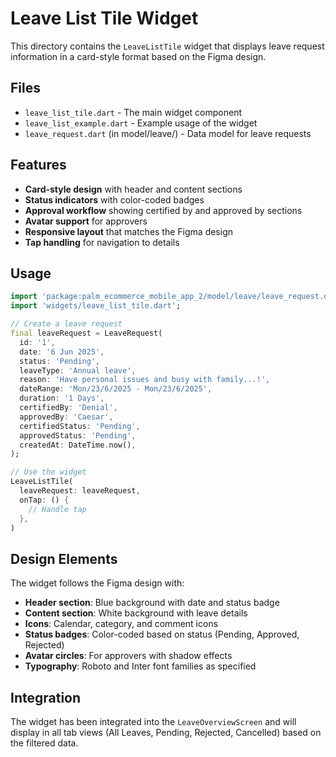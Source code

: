 # Leave List Tile Widget

This directory contains the `LeaveListTile` widget that displays leave request information in a card-style format based on the Figma design.

## Files

- `leave_list_tile.dart` - The main widget component
- `leave_list_example.dart` - Example usage of the widget
- `leave_request.dart` (in model/leave/) - Data model for leave requests

## Features

- **Card-style design** with header and content sections
- **Status indicators** with color-coded badges
- **Approval workflow** showing certified by and approved by sections
- **Avatar support** for approvers
- **Responsive layout** that matches the Figma design
- **Tap handling** for navigation to details

## Usage

```dart
import 'package:palm_ecommerce_mobile_app_2/model/leave/leave_request.dart';
import 'widgets/leave_list_tile.dart';

// Create a leave request
final leaveRequest = LeaveRequest(
  id: '1',
  date: '6 Jun 2025',
  status: 'Pending',
  leaveType: 'Annual leave',
  reason: 'Have personal issues and busy with family...!',
  dateRange: 'Mon/23/6/2025 - Mon/23/6/2025',
  duration: '1 Days',
  certifiedBy: 'Denial',
  approvedBy: 'Caesar',
  certifiedStatus: 'Pending',
  approvedStatus: 'Pending',
  createdAt: DateTime.now(),
);

// Use the widget
LeaveListTile(
  leaveRequest: leaveRequest,
  onTap: () {
    // Handle tap
  },
)
```

## Design Elements

The widget follows the Figma design with:

- **Header section**: Blue background with date and status badge
- **Content section**: White background with leave details
- **Icons**: Calendar, category, and comment icons
- **Status badges**: Color-coded based on status (Pending, Approved, Rejected)
- **Avatar circles**: For approvers with shadow effects
- **Typography**: Roboto and Inter font families as specified

## Integration

The widget has been integrated into the `LeaveOverviewScreen` and will display in all tab views (All Leaves, Pending, Rejected, Cancelled) based on the filtered data.
